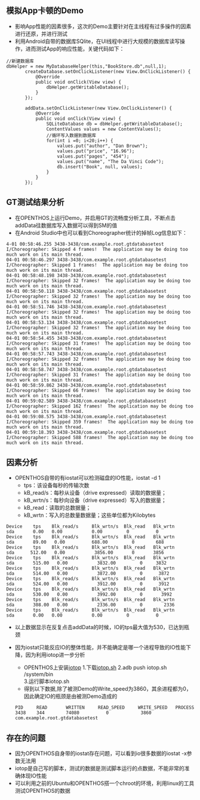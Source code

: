 ## 模拟App卡顿的Demo
 - 影响App性能的因素很多，这次的Demo主要针对在主线程有过多操作的因素进行还原，并进行测试
 - 利用Android自带的数据库SQlite，在UI线程中进行大规模的数据库读写操作，进而测试App的响应性能，关键代码如下：
 
 ```
 //新建数据库
 dbHelper = new MyDatabaseHelper(this,"BookStore.db",null,1);
        createDatabase.setOnClickListener(new View.OnClickListener() {
            @Override
            public void onClick(View view) {
                dbHelper.getWritableDatabase();
            }
        });

        addData.setOnClickListener(new View.OnClickListener() {
            @Override
            public void onClick(View view) {
                SQLiteDatabase db = dbHelper.getWritableDatabase();
                ContentValues values = new ContentValues();
                //循环写入数据到数据库
                for(int i =0; i<20;i++) {
                    values.put("author", "Dan Brown");
                    values.put("price", "16.96");
                    values.put("pages", "454");
                    values.put("name", "The Da Vinci Code");
                    db.insert("Book", null, values);
                }
            }
        });
 ```
## GT测试结果分析
 - 在OPENTHOS上运行Demo，并启用GT的流畅度分析工具，不断点击addData往数据库写入数据可以得到SM的值
 - 在Android Studio中也可以看到Choreographer统计的掉帧Log信息如下：
 
 ```
 4-01 00:58:46.255 3438-3438/com.example.root.gtdatabasetest I/Choreographer: Skipped 4 frames!  The application may be doing too much work on its main thread.
04-01 00:58:46.297 3438-3438/com.example.root.gtdatabasetest I/Choreographer: Skipped 1 frames!  The application may be doing too much work on its main thread.
04-01 00:58:48.198 3438-3438/com.example.root.gtdatabasetest I/Choreographer: Skipped 32 frames!  The application may be doing too much work on its main thread.
04-01 00:58:50.118 3438-3438/com.example.root.gtdatabasetest I/Choreographer: Skipped 32 frames!  The application may be doing too much work on its main thread.
04-01 00:58:51.746 3438-3438/com.example.root.gtdatabasetest I/Choreographer: Skipped 32 frames!  The application may be doing too much work on its main thread.
04-01 00:58:53.134 3438-3438/com.example.root.gtdatabasetest I/Choreographer: Skipped 32 frames!  The application may be doing too much work on its main thread.
04-01 00:58:54.455 3438-3438/com.example.root.gtdatabasetest I/Choreographer: Skipped 31 frames!  The application may be doing too much work on its main thread.
04-01 00:58:57.743 3438-3438/com.example.root.gtdatabasetest I/Choreographer: Skipped 32 frames!  The application may be doing too much work on its main thread.
04-01 00:58:58.747 3438-3438/com.example.root.gtdatabasetest I/Choreographer: Skipped 31 frames!  The application may be doing too much work on its main thread.
04-01 00:58:59.862 3438-3438/com.example.root.gtdatabasetest I/Choreographer: Skipped 66 frames!  The application may be doing too much work on its main thread.
04-01 00:59:02.589 3438-3438/com.example.root.gtdatabasetest I/Choreographer: Skipped 162 frames!  The application may be doing too much work on its main thread.
04-01 00:59:08.575 3438-3438/com.example.root.gtdatabasetest I/Choreographer: Skipped 359 frames!  The application may be doing too much work on its main thread.
04-01 00:59:18.393 3438-3438/com.example.root.gtdatabasetest I/Choreographer: Skipped 588 frames!  The application may be doing too much work on its main thread.

 ```
## 因素分析
 - OPENTHOS自带的有iostat可以检测磁盘的IO性能，iostat -d 1
   - tps：该设备每秒的传输次数
   - kB_read/s：每秒从设备（drive expressed）读取的数据量；
   - kB_wrtn/s：每秒向设备（drive expressed）写入的数据量；
   - kB_read：读取的总数据量；
   - kB_wrtn：写入的总数量数据量；这些单位都为Kilobytes
  
  ```
  Device    tps    Blk_read/s     Blk_wrtn/s  Blk_read   Blk_wrtn
  sda       0.00   0.00           0.00         0          0
  Device    tps    Blk_read/s     Blk_wrtn/s  Blk_read   Blk_wrtn
  sda       89.00   0.00          688.00         0        688
  Device    tps    Blk_read/s     Blk_wrtn/s  Blk_read   Blk_wrtn
  sda      512.00   0.00           3856.00       0       3856
  Device    tps    Blk_read/s     Blk_wrtn/s  Blk_read   Blk_wrtn
  sda       515.00   0.00           3832.00         0     3832
  Device    tps    Blk_read/s     Blk_wrtn/s  Blk_read   Blk_wrtn
  sda       514.00   0.00           3872.00         0      3872
  Device    tps    Blk_read/s     Blk_wrtn/s  Blk_read   Blk_wrtn
  sda       524.00   0.00           3912.00         0      3912
  Device    tps    Blk_read/s     Blk_wrtn/s  Blk_read   Blk_wrtn
  sda       530.00   0.00           3992.00         0       3992
  Device    tps    Blk_read/s     Blk_wrtn/s  Blk_read   Blk_wrtn
  sda       308.00   0.00           2336.00         0        2336
  Device    tps    Blk_read/s     Blk_wrtn/s  Blk_read   Blk_wrtn
  sda       0.00   0.00           0.00         0          0
  ```
  - 以上数据显示在反复点击addData的时候，IO的tps最大值为530，已达到瓶颈
  - 因为iostat只能反应IO的整体性能，并不能确定是哪一个进程导致的IO性能下降，因为利用iotop进一步分析
    - OPENTHOS上安装[iotop](https://forum.xda-developers.com/android/software-hacking/script-iotop-android-t2910428)
        1.下载[iotop.sh](https://github.com/laufersteppenwolf/iotop)
        2.adb push iotop.sh  /system/bin     
        3.运行脚本iotop.sh
    - 得到以下数据,除了被测Demo的Write_speed为3860，其余进程都为0，因此确定IO的瓶颈是由被测Demo造成的
    
    ```
    PID     READ       WRITTEN     READ_SPEED     WRITE_SPEED   PROCESS
    3438    344        74080          0            3860         com.example.root.gtdatabasetest
    ```
    
  ## 存在的问题
   - 因为OPENTHOS自身带的iostat存在问题，可以看到io很多数据的iostat -x参数无法用
   - iotop是自己写的脚本，测试的数据是测试脚本运行的点数据，不能非常的准确体现IO性能
   - 可以利用之前的Ubuntu和OPENTHOS搭一个chroot的环境，利用linux的工具测试OPENTHOS的数据
